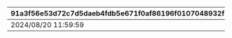 |91a3f56e53d72c7d5daeb4fdb5e671f0af86196f0107048932fac0eae6f1d4d7|0273d5acf639927a4f02c6a1fede25942659f440d9e983973634a9956b758191|11db061639b11af73049c5f5fec65f881a56458921907dfc228277d3b345e4f9|77f346de04273b582c3c025129c517b6828f4ea1492a48acfdb8b9f539032980|1f573003c59ff8ebabd66ec43abd1ac3103f70f22152d4071840f168e6312c15|a8a349e1c8ad962196569a947ab2eb0c6c47d72a91c2143fc62c4df280ef546a|38d0d61d27ed88915bf5234b79b3661415da24749825c3f83380d565ffb0b66c|fe9a55e24caca3e0ad19f6a7cb40314990ea0771bf362beae2120e0699f66840|83824210ddd6079e622c4d513ce6f9f4dd7444d57f37a1035a2c01903f8ccd9f|7b82ad27c2f67760494402ca47480f5220f56da3159438f7b33c65a7b33ebf15|15a768a273c4942a5d9097647c58becec128c81a42c9d588b27fdc59b3a53f4e|6a46db1028d03640aa73b2a0be899a4aa20e7ed2c8e2fe2f8c5504390be87c96|
| --- | --- | --- | --- | --- | --- | --- | --- | --- | --- | --- | --- |
|2024/08/20 11:59:59|2209007|bgm_MC178B|2024/08/10 21:00:00|1|2024/08/21 11:59:59|9000004|2024/08/16 12:00:00|2209006|bgm_MC178A|2000002|2024/08/26 14:59:59|